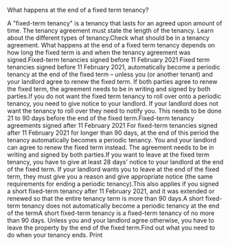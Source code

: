 What happens at the end of a fixed term tenancy?

A "fixed-term tenancy" is a tenancy that lasts for an agreed upon amount of time. The tenancy agreement must state the length of the tenancy. Learn about the different types of tenancy.Check what should be in a tenancy agreement. What happens at the end of a fixed term tenancy depends on how long the fixed term is and when the tenancy agreement was signed.Fixed-term tenancies signed before 11 February 2021 Fixed term tenancies signed before 11 February 2021, automatically become a periodic tenancy at the end of the fixed term – unless you (or another tenant) and your landlord agree to renew the fixed term. If both parties agree to renew the fixed term, the agreement needs to be in writing and signed by both parties.If you do not want the fixed term tenancy to roll over onto a periodic tenancy, you need to give notice to your landlord. If your landlord does not want the tenancy to roll over they need to notify you. This needs to be done 21 to 90 days before the end of the fixed term.Fixed-term tenancy agreements signed after 11 February 2021 For fixed-term tenancies signed after 11 February 2021 for longer than 90 days, at the end of this period the tenancy automatically becomes a periodic tenancy. You and your landlord can agree to renew the fixed term instead. The agreement needs to be in writing and signed by both parties.If you want to leave at the fixed term tenancy, you have to give at least 28 days' notice to your landlord at the end of the fixed term. If your landlord wants you to leave at the end of the fixed term, they must give you a reason and give appropriate notice (the same requirements for ending a periodic tenancy).This also applies if you signed a short fixed-term tenancy after 11 February 2021, and it was extended or renewed so that the entire tenancy term is more than 90 days.A short fixed-term tenancy does not automatically become a periodic tenancy at the end of the termA short fixed-term tenancy is a fixed-term tenancy of no more than 90 days. Unless you and your landlord agree otherwise, you have to leave the property by the end of the fixed term.Find out what you need to do when your tenancy ends.  Print 